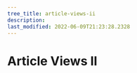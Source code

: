 ```yaml
---
tree_title: article-views-ii
description: 
last_modified: 2022-06-09T21:23:28.2328
---
```


# Article Views II
